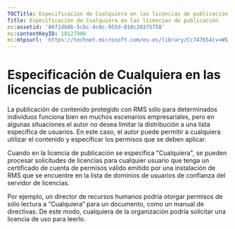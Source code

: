 ```yaml
---
TOCTitle: Especificación de Cualquiera en las licencias de publicación
Title: Especificación de Cualquiera en las licencias de publicación
ms:assetid: '86f1db8b-5cbc-4c0c-955d-810c20375758'
ms:contentKeyID: 18127906
ms:mtpsurl: 'https://technet.microsoft.com/es-es/library/Cc747654(v=WS.10)'
---
```


Especificación de Cualquiera en las licencias de publicación
============================================================

La publicación de contenido protegido con RMS sólo para determinados individuos funciona bien en muchos escenarios empresariales, pero en algunas situaciones el autor no desea limitar la distribución a una lista específica de usuarios. En este caso, el autor puede permitir a cualquiera utilizar el contenido y especificar los permisos que se deben aplicar.

Cuando en la licencia de publicación se especifica "Cualquiera", se pueden procesar solicitudes de licencias para cualquier usuario que tenga un certificado de cuenta de permisos válido emitido por una instalación de RMS que se encuentre en la lista de dominios de usuarios de confianza del servidor de licencias.

Por ejemplo, un director de recursos humanos podría otorgar permisos de sólo lectura a “Cualquiera” para un documento, como un manual de directivas. De este modo, cualquiera de la organización podría solicitar una licencia de uso para leerlo.
